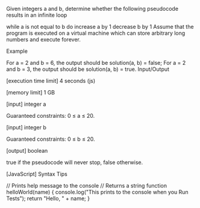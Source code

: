 Given integers a and b, determine whether the following pseudocode results in an infinite loop

while a is not equal to b do
  increase a by 1
  decrease b by 1
Assume that the program is executed on a virtual machine which can store arbitrary long numbers and execute forever.

Example

For a = 2 and b = 6, the output should be
solution(a, b) = false;
For a = 2 and b = 3, the output should be
solution(a, b) = true.
Input/Output

[execution time limit] 4 seconds (js)

[memory limit] 1 GB

[input] integer a

Guaranteed constraints:
0 ≤ a ≤ 20.

[input] integer b

Guaranteed constraints:
0 ≤ b ≤ 20.

[output] boolean

true if the pseudocode will never stop, false otherwise.

[JavaScript] Syntax Tips

// Prints help message to the console
// Returns a string
function helloWorld(name) {
    console.log("This prints to the console when you Run Tests");
    return "Hello, " + name;
}